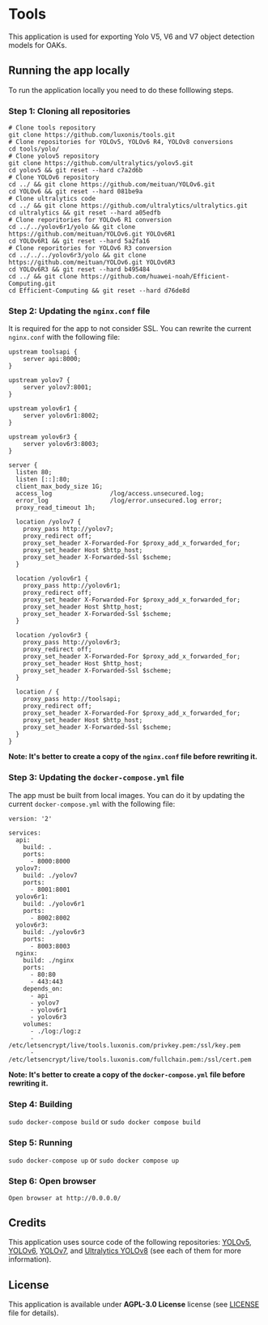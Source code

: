 # Tools

This application is used for exporting Yolo V5, V6 and V7 object detection models for OAKs.

## Running the app locally
To run the application locally you need to do these folllowing steps.
### Step 1: Cloning all repositories
```
# Clone tools repository
git clone https://github.com/luxonis/tools.git
# Clone repositories for YOLOv5, YOLOv6 R4, YOLOv8 conversions
cd tools/yolo/
# Clone yolov5 repository
git clone https://github.com/ultralytics/yolov5.git
cd yolov5 && git reset --hard c7a2d6b
# Clone YOLOv6 repository
cd ../ && git clone https://github.com/meituan/YOLOv6.git
cd YOLOv6 && git reset --hard 081be9a
# Clone ultralytics code
cd ../ && git clone https://github.com/ultralytics/ultralytics.git
cd ultralytics && git reset --hard a05edfb
# Clone reporitories for YOLOv6 R1 conversion
cd ../../yolov6r1/yolo && git clone https://github.com/meituan/YOLOv6.git YOLOv6R1
cd YOLOv6R1 && git reset --hard 5a2fa16
# Clone reporitories for YOLOv6 R3 conversion
cd ../../../yolov6r3/yolo && git clone https://github.com/meituan/YOLOv6.git YOLOv6R3
cd YOLOv6R3 && git reset --hard b495484
cd ../ && git clone https://github.com/huawei-noah/Efficient-Computing.git
cd Efficient-Computing && git reset --hard d76de8d
```

### Step 2: Updating the `nginx.conf` file
It is required for the app to not consider SSL. You can rewrite the current `nginx.conf` with the following file: 
```
upstream toolsapi {
    server api:8000;
}

upstream yolov7 {
    server yolov7:8001;
}

upstream yolov6r1 {
    server yolov6r1:8002;
}

upstream yolov6r3 {
    server yolov6r3:8003;
}

server {
  listen 80;
  listen [::]:80;
  client_max_body_size 1G;
  access_log                /log/access.unsecured.log;
  error_log                 /log/error.unsecured.log error;
  proxy_read_timeout 1h;

  location /yolov7 {
    proxy_pass http://yolov7;
    proxy_redirect off;
    proxy_set_header X-Forwarded-For $proxy_add_x_forwarded_for;
    proxy_set_header Host $http_host;
    proxy_set_header X-Forwarded-Ssl $scheme; 
  }

  location /yolov6r1 {
    proxy_pass http://yolov6r1;
    proxy_redirect off;
    proxy_set_header X-Forwarded-For $proxy_add_x_forwarded_for;
    proxy_set_header Host $http_host;
    proxy_set_header X-Forwarded-Ssl $scheme; 
  }

  location /yolov6r3 {
    proxy_pass http://yolov6r3;
    proxy_redirect off;
    proxy_set_header X-Forwarded-For $proxy_add_x_forwarded_for;
    proxy_set_header Host $http_host;
    proxy_set_header X-Forwarded-Ssl $scheme; 
  }

  location / {
    proxy_pass http://toolsapi;
    proxy_redirect off;
    proxy_set_header X-Forwarded-For $proxy_add_x_forwarded_for;
    proxy_set_header Host $http_host;
    proxy_set_header X-Forwarded-Ssl $scheme;
  }
}
```

**Note: It's better to create a copy of the `nginx.conf` file before rewriting it.**

### Step 3: Updating the `docker-compose.yml` file
The app must be built from local images. You can do it by updating the current `docker-compose.yml` with the following file:
```
version: '2'

services:
  api:
    build: .
    ports:
      - 8000:8000
  yolov7:
    build: ./yolov7
    ports:
      - 8001:8001
  yolov6r1:
    build: ./yolov6r1
    ports:
      - 8002:8002
  yolov6r3:
    build: ./yolov6r3
    ports:
      - 8003:8003
  nginx:
    build: ./nginx
    ports:
      - 80:80
      - 443:443
    depends_on:
      - api
      - yolov7
      - yolov6r1
      - yolov6r3
    volumes:
      - ./log:/log:z
      - /etc/letsencrypt/live/tools.luxonis.com/privkey.pem:/ssl/key.pem
      - /etc/letsencrypt/live/tools.luxonis.com/fullchain.pem:/ssl/cert.pem
```

**Note: It's better to create a copy of the `docker-compose.yml` file before rewriting it.**

### Step 4: Building
```sudo docker-compose build```
or
```sudo docker compose build```

### Step 5: Running
```sudo docker-compose up```
or
```sudo docker compose up```

### Step 6: Open browser
```Open browser at http://0.0.0.0/```

## Credits

This application uses source code of the following repositories: [YOLOv5](https://github.com/ultralytics/yolov5), [YOLOv6](https://github.com/meituan/YOLOv6), [YOLOv7](https://github.com/WongKinYiu/yolov7), and [Ultralytics YOLOv8](https://github.com/ultralytics/ultralytics) (see each of them for more information).

## License

This application is available under **AGPL-3.0 License** license (see [LICENSE](https://github.com/luxonis/tools/blob/master/LICENSE) file for details).
